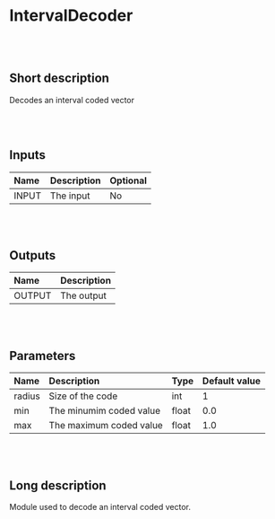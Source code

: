 # IntervalDecoder


<br><br>
## Short description

Decodes an interval coded vector

<br><br>

## Inputs

|Name|Description|Optional|
|:----|:-----------|:-------|
|INPUT|The input|No|

<br><br>

## Outputs

|Name|Description|
|:----|:-----------|
|OUTPUT|The output|

<br><br>

## Parameters

|Name|Description|Type|Default value|
|:----|:-----------|:----|:-------------|
|radius|Size of the code|int|1|
|min|The minumim coded value|float|0.0|
|max|The maximum coded value|float|1.0|

<br><br>
## Long description
Module used to decode an interval coded vector.